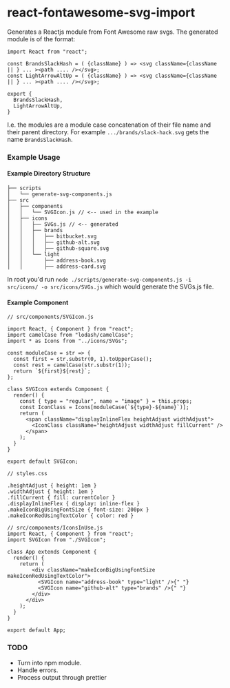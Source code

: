 # react-fontawesome-svg-import

Generates a Reactjs module from Font Awesome raw svgs. The generated module is of the format:

```
import React from "react";

const BrandsSlackHash = ( {className} ) => <svg className={className || } ... ><path .... /></svg>;
const LightArrowAltUp = ( {className} ) => <svg className={className || } ... ><path .... /></svg>;

export {
  BrandsSlackHash,
  LightArrowAltUp,
}
```

I.e. the modules are a module case concatenation of their file name and their parent directory. For example `.../brands/slack-hack.svg` gets the name `BrandsSlackHash`.


### Example Usage

#### Example Directory Structure

```
├── scripts
│   └── generate-svg-components.js
├── src
│   ├── components
│   │   └── SVGIcon.js // <-- used in the example
│   ├── icons
│   │   ├── SVGs.js // <-- generated
│   │   ├── brands
│   │   │   ├── bitbucket.svg
│   │   │   ├── github-alt.svg
│   │   │   ├── github-square.svg
│   │   └── light
│   │       ├── address-book.svg
│   │       ├── address-card.svg

```

In root you'd run `node ./scripts/generate-svg-components.js -i src/icons/ -o src/icons/SVGs.js` which would generate the SVGs.js file.

#### Example Component

```
// src/components/SVGIcon.js

import React, { Component } from "react";
import camelCase from "lodash/camelCase";
import * as Icons from "../icons/SVGs";

const moduleCase = str => {
  const first = str.substr(0, 1).toUpperCase();
  const rest = camelCase(str.substr(1));
  return `${first}${rest}`;
};

class SVGIcon extends Component {
  render() {
    const { type = "regular", name = "image" } = this.props;
    const IconClass = Icons[moduleCase(`${type}-${name}`)];
    return (
      <span className="displayInlineFlex heightAdjust widthAdjust">
        <IconClass className="heightAdjust widthAdjust fillCurrent" />
      </span>
    );
  }
}

export default SVGIcon;
```

```
// styles.css

.heightAdjust { height: 1em }
.widthAdjust { height: 1em }
.fillCurrent { fill: currentColor }
.displayInlineFlex { display: inline-flex }
.makeIconBigUsingFontSize { font-size: 200px }
.makeIconRedUsingTextColor { color: red }
```

```
// src/components/IconsInUse.js
import React, { Component } from "react";
import SVGIcon from "./SVGIcon";

class App extends Component {
  render() {
    return (
        <div className="makeIconBigUsingFontSize makeIconRedUsingTextColor">
          <SVGIcon name="address-book" type="light" />{" "}
          <SVGIcon name="github-alt" type="brands" />{" "}
        </div>
      </div>
    );
  }
}

export default App;
```


### TODO

- Turn into npm module.
- Handle errors.
- Process output through prettier
